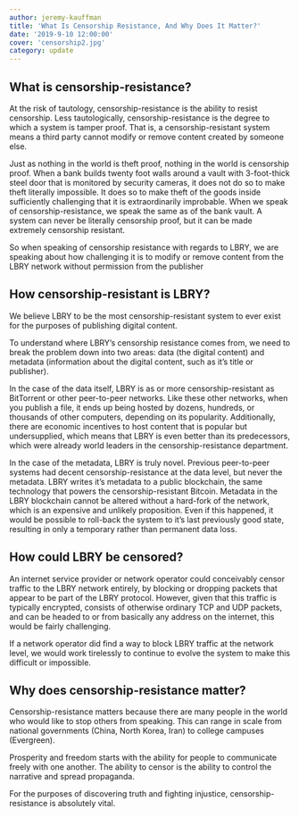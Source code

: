 ```yaml
---
author: jeremy-kauffman
title: 'What Is Censorship Resistance, And Why Does It Matter?'
date: '2019-9-10 12:00:00'
cover: 'censorship2.jpg'
category: update
---
```


## What is censorship-resistance?
At the risk of tautology, censorship-resistance is the ability to resist censorship. Less tautologically, censorship-resistance is the degree to which a system is tamper proof. That is, a censorship-resistant system means a third party cannot modify or remove content created by someone else.

Just as nothing in the world is theft proof, nothing in the world is censorship proof. When a bank builds twenty foot walls around a vault with 3-foot-thick steel door that is monitored by security cameras, it does not do so to make theft literally impossible. It does so to make theft of the goods inside sufficiently challenging that it is extraordinarily improbable. When we speak of censorship-resistance, we speak the same as of the bank vault. A system can never be literally censorship proof, but it can be made extremely censorship resistant.

So when speaking of censorship resistance with regards to LBRY, we are speaking about how challenging it is to modify or remove content from the LBRY network without permission from the publisher

## How censorship-resistant is LBRY?

We believe LBRY to be the most censorship-resistant system to ever exist for the purposes of publishing digital content.

To understand where LBRY’s censorship resistance comes from, we need to break the problem down into two areas: data (the digital content) and metadata (information about the digital content, such as it’s title or publisher).

In the case of the data itself, LBRY is as or more censorship-resistant as BitTorrent or other peer-to-peer networks. Like these other networks, when you publish a file, it ends up being hosted by dozens, hundreds, or thousands of other computers, depending on its popularity. Additionally, there are economic incentives to host content that is popular but undersupplied, which means that LBRY is even better than its predecessors, which were already world leaders in the censorship-resistance department. 

In the case of the metadata, LBRY is truly novel. Previous peer-to-peer systems had decent censorship-resistance at the data level, but never the metadata. LBRY writes it’s metadata to a public blockchain, the same technology that powers the censorship-resistant Bitcoin. Metadata in the LBRY blockchain cannot be altered without a hard-fork of the network, which is an expensive and unlikely proposition. Even if this happened, it would be possible to roll-back the system to it’s last previously good state, resulting in only a temporary rather than permanent data loss.

## How could LBRY be censored?

An internet service provider or network operator could conceivably censor traffic to the LBRY network entirely, by blocking or dropping packets that appear to be part of the LBRY protocol. However, given that this traffic is typically encrypted, consists of otherwise ordinary TCP and UDP packets, and can be headed to or from basically any address on the internet, this would be fairly challenging.

If a network operator did find a way to block LBRY traffic at the network level, we would work tirelessly to continue to evolve the system to make this difficult or impossible.

## Why does censorship-resistance matter?

Censorship-resistance matters because there are many people in the world who would like to stop others from speaking. This can range in scale from national governments (China, North Korea, Iran) to college campuses (Evergreen).

Prosperity and freedom starts with the ability for people to communicate freely with one another. The ability to censor is the ability to control the narrative and spread propaganda.

For the purposes of discovering truth and fighting injustice, censorship-resistance is absolutely vital. 
